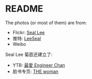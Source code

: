 # README

The photos (or most of them) are from: 

* Flickr: [Seal Lee](https://www.flickr.com/photos/127022541@N02/)
* 推特: [LeeSeal](https://twitter.com/LeeSeal)
* Weibo

Seal Lee 菊苣还建立了: 

* YTB: [最愛 Engineer Chan](https://www.youtube.com/chenyifaer)
* 脸书专页: [THE woman](https://www.facebook.com/chenyifaer/)